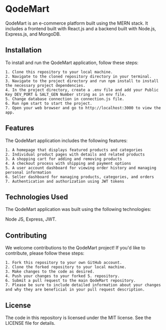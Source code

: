 # QodeMart
QodeMart is an e-commerce platform built using the MERN stack. It includes a frontend built with React.js and a backend built with Node.js, Express.js, and MongoDB.

## Installation
To install and run the QodeMart application, follow these steps:

    1. Clone this repository to your local machine.
    2. Navigate to the cloned repository directory in your terminal.
    3. Navigate to the project directory and run npm install to install the necessary project dependencies.
    4. In the project directory, create a .env file and add your Public Key DEV_PORT & SALT_GEN Number string as in env file.
    5. Change database connection in connection.js file.
    6. Run npm start to start the project.
    7. Open your web browser and go to http://localhost:3000 to view the app.

## Features
The QodeMart application includes the following features:

    1. A homepage that displays featured products and categories
    2. Individual product pages with details and related products
    3. A shopping cart for adding and removing products
    4. A checkout process with shipping and payment options
    5. A user account dashboard for viewing order history and managing personal information
    6. Seller dashboard for managing products, categories, and orders
    7. Authentication and authorization using JWT tokens

## Technologies Used
The QodeMart application was built using the following technologies:

Node JS, Express, JWT.

## Contributing
We welcome contributions to the QodeMart project! If you'd like to contribute, please follow these steps:

    1. Fork this repository to your own GitHub account.
    2. Clone the forked repository to your local machine.
    3. Make changes to the code as desired.
    4. Push your changes to your forked 5. repository.
    6. Submit a pull request to the main QodeMart repository.
    7. Please be sure to include detailed information about your changes and why they are beneficial in your pull request description.

## License
The code in this repository is licensed under the MIT license. See the LICENSE file for details.
